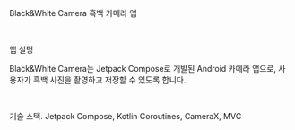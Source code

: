 Black&White Camera
흑백 카메라 앱

<br>

앱 설명

Black&White Camera는 Jetpack Compose로 개발된 Android 카메라 앱으로, 사용자가 흑백 사진을 촬영하고 저장할 수 있도록 합니다.

<br>

기술 스택. 
Jetpack Compose, 
Kotlin Coroutines, 
CameraX, 
MVC
<br>

